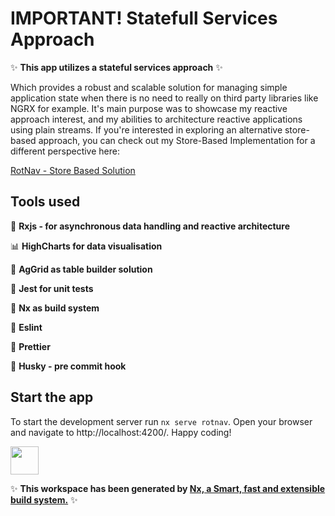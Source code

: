 # IMPORTANT! Statefull Services Approach
✨ **This app utilizes a stateful services approach** ✨

Which provides a robust and scalable solution for managing simple application state when there is no need to really on third party libraries like NGRX for example.
It's main purpose was to showcase my reactive approach interest, and my abilities to architecture reactive applications using plain streams.
If you're interested in exploring an alternative store-based approach, 
you can check out my Store-Based Implementation for a different perspective here: 

[RotNav - Store Based Solution](https://github.com/wgurzynski/rotnav-nx)
## Tools used

📌 **Rxjs - for asynchronous data handling and reactive architecture**

📊 **HighCharts for data visualisation**

📌 **AgGrid as table builder solution**

📌 **Jest for unit tests**

📌 **Nx as build system**

📌 **Eslint**

📌 **Prettier**

🐶 **Husky - pre commit hook**

## Start the app

To start the development server run `nx serve rotnav`. Open your browser and navigate to http://localhost:4200/. Happy coding!


<a alt="Nx logo" href="https://nx.dev" target="_blank" rel="noreferrer"><img src="https://raw.githubusercontent.com/nrwl/nx/master/images/nx-logo.png" width="45"></a>

✨ **This workspace has been generated by [Nx, a Smart, fast and extensible build system.](https://nx.dev)** ✨
